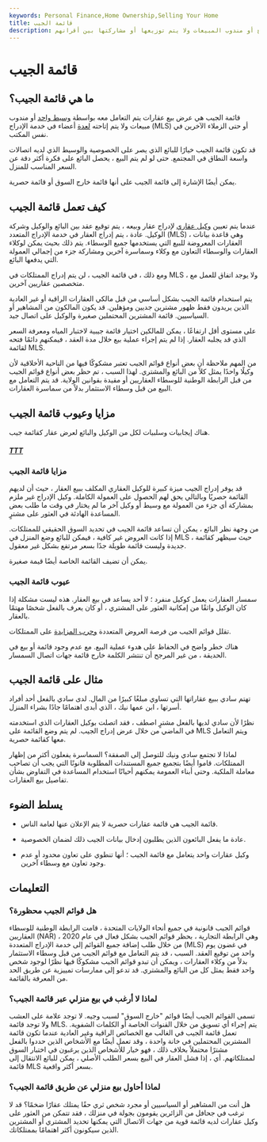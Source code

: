 ```yaml
---
keywords: Personal Finance,Home Ownership,Selling Your Home
title: قائمة الجيب
description: قائمة الجيب هي قائمة عقارات يحتفظ بها وسيط الإدراج أو مندوب المبيعات ولا يتم توزيعها أو مشاركتها بين أقرانهم.
---
```


# قائمة الجيب
## ما هي قائمة الجيب؟

قائمة الجيب هي عرض بيع عقارات يتم التعامل معه بواسطة [وسيط واحد](/broker) أو مندوب مبيعات ولا يتم إتاحته [لعدة](/multiple-listing-service-mls) أعضاء في خدمة الإدراج (MLS) أو حتى الزملاء الآخرين في نفس المكتب.

قد تكون قائمة الجيب خيارًا للبائع الذي يصر على الخصوصية والوسيط الذي لديه اتصالات واسعة النطاق في المجتمع. حتى لو لم يتم البيع ، يحصل البائع على فكرة أكثر دقة عن السعر المناسب للمنزل.

يمكن أيضًا الإشارة إلى قائمة الجيب على أنها قائمة خارج السوق أو قائمة حصرية.

## كيف تعمل قائمة الجيب

عندما يتم تعيين [وكيل عقاري](/realestateagent) لإدراج عقار وبيعه ، يتم توقيع عقد بين البائع والوكيل وشركة الوكيل. عادة ، يتم إدراج العقار في خدمة الإدراج المتعدد (MLS) ، وهي قاعدة بيانات العقارات المعروضة للبيع التي يستخدمها جميع الوسطاء. يتم ذلك بحيث يمكن لوكلاء العقارات والوسطاء التعاون مع وكلاء وسماسرة آخرين ومشاركة جزء من إجمالي العمولة التي يدفعها البائع.

ومع ذلك ، في قائمة الجيب ، لن يتم إدراج الممتلكات في MLS ، ولا يوجد اتفاق للعمل مع متخصصين عقاريين آخرين.

يتم استخدام قائمة الجيب بشكل أساسي من قبل مالكي العقارات الراقية أو غير العادية الذين يريدون فقط ظهور مشترين جديين ومؤهلين. قد يكون المالكون من المشاهير أو السياسيين. قائمة المشترين المحتملين صغيرة والوكيل على اتصال جيد.

على مستوى أقل ارتفاعًا ، يمكن للمالكين اختيار قائمة جيبية لاختبار المياه ومعرفة السعر الذي قد يجلبه العقار. إذا لم يتم إجراء عملية بيع خلال مدة العقد ، فيمكنهم دائمًا فتحه لقائمة MLS.

من المهم ملاحظة أن بعض أنواع قوائم الجيب تعتبر مشكوكًا فيها من الناحية الأخلاقية لأن وكيلًا واحدًا يمثل كلاً من البائع والمشتري. لهذا السبب ، تم حظر بعض أنواع قوائم الجيب من قبل الرابطة الوطنية للوسطاء العقاريين أو مقيدة بقوانين الولاية. قد يتم التعامل مع البيع من قبل وسطاء الاستثمار بدلاً من سماسرة العقارات.

## مزايا وعيوب قائمة الجيب

هناك إيجابيات وسلبيات لكل من الوكيل والبائع لعرض عقار كقائمة جيب.

<h5> <a href=""> TTT </a> </h5>

### مزايا قائمة الجيب

قد يوفر إدراج الجيب ميزة كبيرة للوكيل العقاري المكلف ببيع العقار ، حيث أن لديهم القائمة حصريًا وبالتالي يحق لهم الحصول على العمولة الكاملة. وكيل الإدراج غير ملزم بمشاركة أي جزء من العمولة مع وسيط أو وكيل آخر ما لم يختار في وقت ما طلب بعض المساعدة الهادئة في العثور على مشترٍ.

من وجهة نظر البائع ، يمكن أن تساعد قائمة الجيب في تحديد السوق الحقيقي للممتلكات. إذا كانت العروض غير كافية ، فيمكن للبائع وضع المنزل في MLS ، حيث سيظهر كقائمة جديدة وليست قائمة طويلة جدًا بسعر مرتفع بشكل غير معقول.

يمكن أن تضيف القائمة الخاصة أيضًا قيمة صغيرة.

### عيوب قائمة الجيب

سمسار العقارات يعمل كوكيل منفرد ؛ لا أحد يساعد في بيع العقار. هذه ليست مشكلة إذا كان الوكيل واثقًا من إمكانية العثور على المشتري ، أو كان يعرف بالفعل شخصًا مهتمًا بالعقار.

تقلل قوائم الجيب من فرصة العروض المتعددة [وحرب المزايدة](/bidding-war) على الممتلكات.

هناك خطر واضح في الحفاظ على هدوء عملية البيع. مع عدم وجود قائمة أو بيع في الحديقة ، من غير المرجح أن تنتشر الكلمة خارج قائمة جهات اتصال السمسار.

## مثال على قائمة الجيب

تهتم سادي ببيع عقاراتها التي تساوي مبلغًا كبيرًا من المال. لدى سادي بالفعل أحد أفراد أسرتها ، ابن عمها نيك ، الذي أبدى اهتمامًا جادًا بشراء المنزل.

نظرًا لأن سادي لديها بالفعل مشترٍ اصطف ، فقد اتصلت بوكيل العقارات الذي استخدمته في الماضي من خلال عرض إدراج الجيب. لم يتم وضع القائمة على MLS ويتم التعامل معها كقائمة حصرية.

لماذا لا تجتمع سادي ونيك للتوصل إلى الصفقة؟ السماسرة يفعلون أكثر من إظهار الممتلكات. قاموا أيضًا بتجميع جميع المستندات المطلوبة قانونًا التي يجب أن تصاحب معاملة الملكية. وحتى أبناء العمومة يمكنهم أحيانًا استخدام المساعدة في التفاوض بشأن تفاصيل بيع العقارات.

## يسلط الضوء

- قائمة الجيب هي قائمة عقارات حصرية لا يتم الإعلان عنها لعامة الناس.

- عادة ما يفعل البائعون الذين يطلبون إدخال بيانات الجيب ذلك لضمان الخصوصية.

- وكيل عقارات واحد يتعامل مع قائمة الجيب ؛ أنها تنطوي على تعاون محدود أو عدم وجود تعاون مع وسطاء آخرين.

## التعليمات

### هل قوائم الجيب محظورة؟

قوائم الجيب قانونية في جميع أنحاء الولايات المتحدة ، قامت الرابطة الوطنية للوسطاء العقاريين (NAR) ، وهي الرابطة التجارية ، بحظر قوائم الجيب بشكل فعال في عام 2020 من خلال طلب إضافة جميع القوائم إلى خدمة الإدراج المتعددة (MLS) في غضون يوم واحد من توقيع العقد. السبب ، قد يتم التعامل مع قوائم الجيب من قبل وسطاء الاستثمار بدلاً من وكلاء العقارات ، ويمكن أن تبدو قوائم الجيب مشكوكًا فيها نظرًا لوجود شخص واحد فقط يمثل كل من البائع والمشتري. قد تدعو إلى ممارسات تمييزية عن طريق الحد من المعرفة بالقائمة.

### لماذا لا أرغب في بيع منزلي عبر قائمة الجيب؟

تسمى القوائم الجيب أيضًا قوائم "خارج السوق" لسبب وجيه. لا توجد علامة على العشب ولا توجد قائمة MLS. يتم إجراء أي تسويق من خلال القنوات الخاصة أو الكلمات الشفوية. تعمل قائمة الجيب في الغالب مع الخصائص الراقية وغير العادية عندما تكون قائمة المشترين المحتملين في خانة واحدة ، وقد تعمل أيضًا مع الأشخاص الذين حددوا بالفعل مشترًا محتملاً بخلاف ذلك ، فهو خيار للأشخاص الذين يرغبون في اختبار السوق لممتلكاتهم. أي ، إذا فشل العقار في البيع بسعر الطلب الأصلي ، يمكن للبائع الانتقال إلى قائمة MLS بسعر أكثر واقعية.

### لماذا أحاول بيع منزلي عن طريق قائمة الجيب؟

هل أنت من المشاهير أو السياسيين أو مجرد شخص ثري حقًا يمتلك عقارًا ضخمًا؟ قد لا ترغب في جحافل من الزائرين يقومون بجولة في منزلك ، فقد تتمكن من العثور على وكيل عقارات لديه قائمة قوية من جهات الاتصال التي يمكنها تحديد المشتري أو المشترين الذين سيكونون أكثر اهتمامًا بممتلكاتك.

